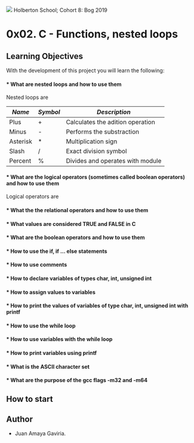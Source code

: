<img src="https://camo.githubusercontent.com/c5d27ff0111c29e03f64bc98ffd377b21d294db6/68747470733a2f2f7777772e686f6c626572746f6e7363686f6f6c2e636f6d2f686f6c626572746f6e2d6c6f676f2d747769747465722d636172642e706e67">
Holberton School; Cohort 8: Bog 2019

# 0x02. C - Functions, nested loops

## Learning Objectives
With the development of this project you will learn the following:

#### * What are nested loops and how to use them

Nested loops are 

_Name_           | _Symbol_| _Description_                   |
-----------------|---------|---------------------------------|
Plus             |    +    |Calculates the adition operation |
Minus            |    -    |Performs the substraction        |
Asterisk         |    *    |Multiplication sign              |
Slash            |    /    |Exact division symbol            |
Percent          |    %    |Divides and operates with module |

#### * What are the logical operators (sometimes called boolean operators) and how to use them
Logical operators are 

#### * What the the relational operators and how to use them
#### * What values are considered TRUE and FALSE in C
#### * What are the boolean operators and how to use them
#### * How to use the if, if ... else statements
#### * How to use comments
#### * How to declare variables of types char, int, unsigned int
#### * How to assign values to variables
#### * How to print the values of variables of type char, int, unsigned int with printf
#### * How to use the while loop
#### * How to use variables with the while loop
#### * How to print variables using printf
#### * What is the ASCII character set
#### * What are the purpose of the gcc flags -m32 and -m64

## How to start


## Author
* Juan Amaya Gaviria.

